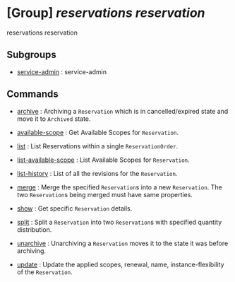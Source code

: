 # [Group] _reservations reservation_

reservations reservation

## Subgroups

- [service-admin](/Commands/reservations/reservation/service-admin/readme.md)
: service-admin

## Commands

- [archive](/Commands/reservations/reservation/_archive.md)
: Archiving a `Reservation` which is in cancelled/expired state and move it to `Archived` state.

- [available-scope](/Commands/reservations/reservation/_available-scope.md)
: Get Available Scopes for `Reservation`.

- [list](/Commands/reservations/reservation/_list.md)
: List Reservations within a single `ReservationOrder`.

- [list-available-scope](/Commands/reservations/reservation/_list-available-scope.md)
: List Available Scopes for `Reservation`.

- [list-history](/Commands/reservations/reservation/_list-history.md)
: List of all the revisions for the `Reservation`.

- [merge](/Commands/reservations/reservation/_merge.md)
: Merge the specified `Reservation`s into a new `Reservation`. The two `Reservation`s being merged must have same properties.

- [show](/Commands/reservations/reservation/_show.md)
: Get specific `Reservation` details.

- [split](/Commands/reservations/reservation/_split.md)
: Split a `Reservation` into two `Reservation`s with specified quantity distribution.

- [unarchive](/Commands/reservations/reservation/_unarchive.md)
: Unarchiving a `Reservation` moves it to the state it was before archiving.

- [update](/Commands/reservations/reservation/_update.md)
: Update the applied scopes, renewal, name, instance-flexibility of the `Reservation`.
